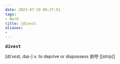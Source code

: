 ```yaml
---
date: 2023-07-19 08:27:51
tags: 
- Word
title: 📖divest
aliases: 
- 
---
```


<pre><strong>divest</strong></pre>
[dɪˈvɛst, daɪ-]
v. to deprive or dispossess 剥夺
[[strip]]
